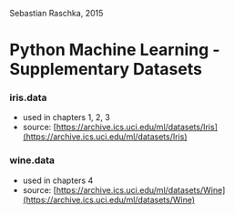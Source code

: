 Sebastian Raschka, 2015

# Python Machine Learning - Supplementary Datasets

### iris.data

- used in chapters 1, 2, 3
- source: [https://archive.ics.uci.edu/ml/datasets/Iris](https://archive.ics.uci.edu/ml/datasets/Iris)

### wine.data

- used in chapters 4
- source: [https://archive.ics.uci.edu/ml/datasets/Wine](https://archive.ics.uci.edu/ml/datasets/Wine)